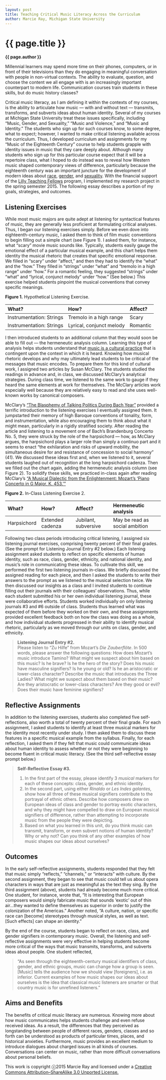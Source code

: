 ```yaml
---
layout: post
title: Teaching Critical Music Literacy Across the Curriculum
author: Marcie Ray, Michigan State University
---
```


{{ page.title }}
================

**{{ page.author }}**

Millennial learners may spend more time on their phones, computers, or in front of their televisions than they do engaging in meaningful conversation with people in non-virtual contexts. The ability to evaluate, question, and choose the content we all engage with is an increasingly important counterpart to modern life. Communication courses train students in these skills, but do music history classes?

Critical music literacy, as I am defining it within the contexts of my courses, is the ability to articulate how music — with and without text — transmits, transforms, and subverts ideas about human identity. Several of my courses at Michigan State University treat these issues specifically, including “Music, Gender, and Sexuality,” “Music and Violence,” and “Music and Identity.” The students who sign up for such courses know, to some degree, what to expect; however, I wanted to make critical listening available across the curriculum. Thus, I developed curriculum and assignments for my “Music of the Eighteenth Century” course to help students grapple with identity issues in music that they care deeply about. Although many students who sign up for this particular course expect that it will be a repertoire class, what I hoped to do instead was to reveal how Western music shaped contemporary views of difference, particularly because the eighteenth century was an important juncture for the development of modern ideas about [race](https://openlibrary.org/books/OL22080599M/The_invention_of_the_white_race), [gender](https://openlibrary.org/works/OL8298059W/Making_Sex), and [sexuality](https://openlibrary.org/works/OL16028700W/The_history_of_sexuality). With the financial support of the [Lilly Teaching Fellows](http://fod.msu.edu/lilly-teaching-fellows-program) program, I implemented my research project in the spring semester 2015. The following essay describes a portion of my goals, strategies, and outcomes.

## Listening Exercises

While most music majors are quite adept at listening for syntactical features of music, they are generally less proficient at formulating critical analyses. Thus, I began our listening exercises simply. Before we even dove into eighteenth-century music, I asked them to think of film music conventions to begin filling out a simple chart (see Figure 1). I asked them, for instance, what “scary” movie music sounds like. Typically, students easily gauge the emotional effect of a particular musical example, and this chart helps them identity the musical rhetoric that creates that specific emotional response. We filled in “scary” under “affect,” and then they had to identify the “what” and the “how.” They filled in “strings” under “what” and “tremolo in a high range” under “how.” For a romantic feeling, they suggested “strings” under “what” and “lyrical, conjunct melody” under “how.” (See below.) This exercise helped students pinpoint the musical conventions that convey specific meanings.

**Figure 1.** Hypothetical Listening Exercise.

What? | How? | Affect?  
:--- | :--- | :---  
Instrumentation: Strings | Tremolo in a high range | Scary  
Instrumentation: Strings | Lyrical, conjunct melody | Romantic  


I then introduced students to an additional column that they would soon be able to fill out — the hermeneutic analysis column. Learning this type of analysis helps students understand that [music is a cultural practice](https://openlibrary.org/works/OL15892683W/Music_as_cultural_practice_1800-1900) that is contingent upon the context in which it is heard. Knowing how musical rhetoric develops and why may ultimately lead students to be critical of the messages that music encodes. To prepare them for this kind of cultural work, I assigned two articles by Susan McClary. The students studied the readings in advance and, in class, we discussed McClary’s analytical strategies. During class time, we listened to the same work to gauge if they heard the same elements at work for themselves. The McClary articles work especially well because they are relatively easy to read and she uses well-known works by canonical composers.

McClary’s [“The Blasphemy of Talking Politics During Bach Year”](https://openlibrary.org/works/OL16493326W/Music_and_society) provided a terrific introduction to the listening exercises I eventually assigned them. It jumpstarted their memory of high Baroque conventions of tonality, form, and instrumentation, while also encouraging them to think about what it might mean, particularly in a rigidly stratified society. After reading the article and listening to a movement one of Bach’s Brandenburg Concerto No. 5, they were struck by the role of the harpsichord — how, as McClary argues, the harpsichord plays a larger role than simply a continuo part and it seems to enact “the exhilaration and risks of upward mobility, the simultaneous desire for and resistance of concession to social harmony” (41). We discussed these ideas first and, when we listened to it, several students laughed out of recognition at the long harpsichord cadenza. Then we filled out the chart again, adding the hermeneutic analysis column (see Figure 2). To solidify these skills, we practiced in-class again after reading McClary’s [“A Musical Dialectic from the Enlightenment: Mozart’s ‘Piano Concerto in G Major, K. 453.’”](http://www.jstor.org.proxy2.cl.msu.edu/stable/1354338?Search=yes&resultItemClick=true&&searchUri=%2Faction%2FdoAdvancedSearch%3Facc%3Don%26amp%3Bq4%3D%26amp%3Bf4%3Dall%26amp%3Bf2%3Dall%26amp%3Bla%3D%26amp%3Bq3%3D%26amp%3Bc2%3DAND%26amp%3Bisbn%3D%26amp%3Bar%3Don%26amp%3Bf1%3Dall%26amp%3Bf0%3Dau%26amp%3Bc6%3DAND%26amp%3Bf3%3Dall%26amp%3Bsd%3D%26amp%3Bq5%3D%26amp%3Bq0%3DSusan%2BMcClary%26amp%3Bgroup%3Dnone%26amp%3Bc3%3DAND%26amp%3Bq6%3D%26amp%3Bc5%3DAND%26amp%3Bed%3D%26amp%3Bpt%3D%26amp%3Bc1%3DAND%26amp%3Bwc%3Don%26amp%3Bq2%3D%26amp%3Bf5%3Dall%26amp%3Bc4%3DAND%26amp%3Bf6%3Dall%26amp%3Bq1%3D&seq=1#page_scan_tab_contents)

**Figure 2.** In-Class Listening Exercise 2.

What? | How? | Affect? | Hermeneutic analysis  
:--- | :--- | :--- | :---  
Harpsichord | Extended cadenza | Jubilant, subversive | May be read as social ambition


Following two class periods introducing critical listening, I assigned six listening journal exercises, comprising twenty percent of their final grades. (See the prompt for Listening Journal Entry #2 below.) Each listening assignment asked students to reflect on specific elements of human identity, such as race, class, gender, ethnicity, and national identity, and music’s role in communicating these ideas. To cultivate this skill, we performed the first two listening journals in-class. We briefly discussed the assigned reading for each piece, and then I asked the students to write their answers to the prompt as we listened to the musical selection twice. We then discussed our insights as a class and I invited students to continue filling out their journals with their colleagues’ observations. Thus, while each student submitted his or her own individual listening journal, these were collaborative efforts. Students worked individually on only listening journals #3 and #6 outside of class. Students thus learned what was expected of them before they worked on their own, and these assignments provided excellent feedback both on how the class was doing as a whole, and how individual students progressed in their ability to identify musical rhetoric, particularly as we moved through our units on class, gender, and ethnicity.

> **Listening Journal Entry #2.**  
Please listen to “Zu Hilfe” from Mozart’s *Die Zauberflöte*. In 500 words, please answer the following questions: How does Mozart’s music introduce Tamino? What might we suspect about him based on this music? Is he brave? Is he the hero of the story? Does his music have masculine signifiers? Is he young or old? Is he an aristocratic or lower-class character? Describe the music that introduces the Three Ladies? What might we suspect about them based on their music? Are they aristocratic or lower-class characters? Are they good or evil? Does their music have feminine signifiers?


## Reflective Assignments

In addition to the listening exercises, students also completed five self-reflections, also worth a total of twenty percent of their final grade. For each assignment, I asked students to identify at least three musical markers for the identity most recently under study. I then asked them to discuss these features in a specific musical example from the syllabus. Finally, for each reflection, I asked them if they felt that music could communicate ideas about human identity to assess whether or not they were beginning to become fluent in critical music literacy. (See the third self-reflective essay prompt below.)

> **Self-Reflective Essay \#3.**  
> 1. In the first part of the essay, please identify 3 *musical* markers for each of these concepts: class, gender, and ethnic identity.  
> 2. In the second part, using either *Rinaldo* or *Les Indes galantes*, show how all three of these musical signifiers contribute to the portrayal of ethnic others. Describe how composers drew on European ideas of class and gender to portray exotic characters, and why they might have compelled to draw on European musical signifiers of difference, rather than attempting to incorporate music from the people they were depicting.  
> 3. Based on what you learned in this unit, do you think music can transmit, transform, or even subvert notions of human identity? Why or why not? Can you think of any other examples of how music shapes our ideas about ourselves?


## Outcomes

In the early self-reflective assignments, students responded that they felt that music simply “reflects,” “channels,” or “interacts” with culture. By the second assignment, they began to see that music could tell us about opera characters in ways that are just as meaningful as the text they sing. By the third assignment (above), students had already become much more critical. One student, for instance, wrote that, “It is interesting that European composers would simply fabricate music that sounds ‘exotic’ out of thin air…they wanted to define themselves as superior in order to justify the colonization of the Americas.” Another noted, “A culture, nation, or specific race can \[become\] stereotypes through musical styles, as well as text. \[Such effects\] can shape an identity.”

By the end of the course, students began to reflect on race, class, and gender signifiers in contemporary music. Overall, the listening and self-reflective assignments were very effective in helping students become more critical of the ways that music transmits, transforms, and subverts ideas about people. One student reflected, 

> “As seen through the eighteenth-century musical identifiers of class, gender, and ethnic groups, music can change how a group is seen. \[Music\] tells the audience how we should view \[foreigners\], i.e. as inferior. Current examples of how music shapes our ideas about ourselves is the idea that classical music listeners are smarter or that country music is for unrefined listeners.”

## Aims and Benefits

The benefits of critical music literacy are numerous. Knowing more about how music communicates helps students challenge and even refuse received ideas. As a result, the differences that they perceived as longstanding between people of different races, genders, classes and so forth can be understood as products of particular times, places, and historical anxieties. Furthermore, music provides an excellent medium to introduce dialogues about charged issues in all kinds of courses. Conversations can center on music, rather than more difficult conversations about personal beliefs.

<p class="copyright">This work is copyright ⓒ2015 Marcie Ray and licensed under a <a href="http://creativecommons.org/licenses/by-sa/3.0/">Creative Commons Attribution–ShareAlike 3.0 Unported License.</a></p>


